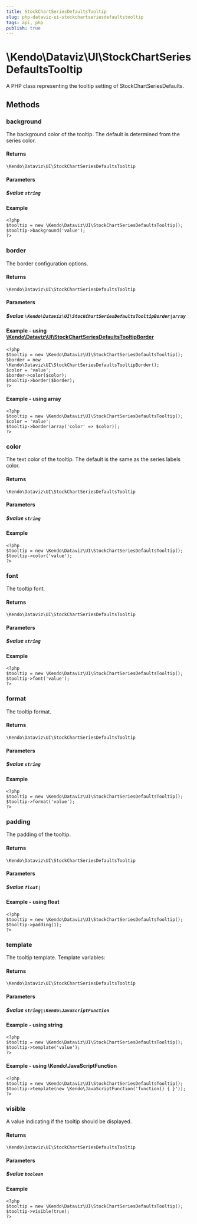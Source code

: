 ```yaml
---
title: StockChartSeriesDefaultsTooltip
slug: php-dataviz-ui-stockchartseriesdefaultstooltip
tags: api, php
publish: true
---
```


# \Kendo\Dataviz\UI\StockChartSeriesDefaultsTooltip

A PHP class representing the tooltip setting of StockChartSeriesDefaults.


## Methods

### background
The background color of the tooltip. The default is determined from the series color.

#### Returns
`\Kendo\Dataviz\UI\StockChartSeriesDefaultsTooltip`

#### Parameters

##### $value `string`



#### Example 
    <?php
    $tooltip = new \Kendo\Dataviz\UI\StockChartSeriesDefaultsTooltip();
    $tooltip->background('value');
    ?>

### border

The border configuration options.

#### Returns
`\Kendo\Dataviz\UI\StockChartSeriesDefaultsTooltip`

#### Parameters

##### $value `\Kendo\Dataviz\UI\StockChartSeriesDefaultsTooltipBorder|array`


#### Example - using [\Kendo\Dataviz\UI\StockChartSeriesDefaultsTooltipBorder](/api/wrappers/php/Kendo/Dataviz/UI/StockChartSeriesDefaultsTooltipBorder)
    <?php
    $tooltip = new \Kendo\Dataviz\UI\StockChartSeriesDefaultsTooltip();
    $border = new \Kendo\Dataviz\UI\StockChartSeriesDefaultsTooltipBorder();
    $color = 'value';
    $border->color($color);
    $tooltip->border($border);
    ?>

#### Example - using array

    <?php
    $tooltip = new \Kendo\Dataviz\UI\StockChartSeriesDefaultsTooltip();
    $color = 'value';
    $tooltip->border(array('color' => $color));
    ?>

### color
The text color of the tooltip. The default is the same as the series labels color.

#### Returns
`\Kendo\Dataviz\UI\StockChartSeriesDefaultsTooltip`

#### Parameters

##### $value `string`



#### Example 
    <?php
    $tooltip = new \Kendo\Dataviz\UI\StockChartSeriesDefaultsTooltip();
    $tooltip->color('value');
    ?>

### font
The tooltip font.

#### Returns
`\Kendo\Dataviz\UI\StockChartSeriesDefaultsTooltip`

#### Parameters

##### $value `string`



#### Example 
    <?php
    $tooltip = new \Kendo\Dataviz\UI\StockChartSeriesDefaultsTooltip();
    $tooltip->font('value');
    ?>

### format
The tooltip format.

#### Returns
`\Kendo\Dataviz\UI\StockChartSeriesDefaultsTooltip`

#### Parameters

##### $value `string`



#### Example 
    <?php
    $tooltip = new \Kendo\Dataviz\UI\StockChartSeriesDefaultsTooltip();
    $tooltip->format('value');
    ?>

### padding
The padding of the tooltip.

#### Returns
`\Kendo\Dataviz\UI\StockChartSeriesDefaultsTooltip`

#### Parameters

##### $value `float|`



#### Example  - using float
    <?php
    $tooltip = new \Kendo\Dataviz\UI\StockChartSeriesDefaultsTooltip();
    $tooltip->padding(1);
    ?>

### template
The tooltip template.
Template variables:

#### Returns
`\Kendo\Dataviz\UI\StockChartSeriesDefaultsTooltip`

#### Parameters

##### $value `string|\Kendo\JavaScriptFunction`



#### Example  - using string
    <?php
    $tooltip = new \Kendo\Dataviz\UI\StockChartSeriesDefaultsTooltip();
    $tooltip->template('value');
    ?>

#### Example  - using \Kendo\JavaScriptFunction
    <?php
    $tooltip = new \Kendo\Dataviz\UI\StockChartSeriesDefaultsTooltip();
    $tooltip->template(new \Kendo\JavaScriptFunction('function() { }'));
    ?>

### visible
A value indicating if the tooltip should be displayed.

#### Returns
`\Kendo\Dataviz\UI\StockChartSeriesDefaultsTooltip`

#### Parameters

##### $value `boolean`



#### Example 
    <?php
    $tooltip = new \Kendo\Dataviz\UI\StockChartSeriesDefaultsTooltip();
    $tooltip->visible(true);
    ?>

